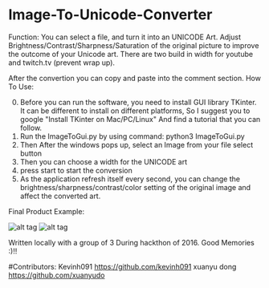 # Image-To-Unicode-Converter

Function: You can select a file, and turn it into an UNICODE Art. Adjust Brightness/Contrast/Sharpness/Saturation of the original picture to improve the outcome of your Unicode art.
There are two build in width for youtube and twitch.tv (prevent wrap up).


After the convertion you can copy and paste into the comment section.
How To Use:
  
  0. Before you can run the software, you need to install GUI library TKinter. It can be different to install on different platforms, So I suggest you to google "Install TKinter on Mac/PC/Linux" And find a tutorial that you can follow.
  1. Run the ImageToGui.py by using command:
      python3 ImageToGui.py
  2. Then After the windows pops up, select an Image from your file select button
  3. Then you can choose a width for the UNICODE art
  4. press start to start the conversion
  5. As the application refresh itself every second, you can change the brightness/sharpness/contrast/color setting of the original image and affect the converted art.
  
 Final Product Example:

![alt tag](https://raw.githubusercontent.com/yinyifu/Image-To-Unicode-Converter/master/one.png)
![alt tag](https://raw.githubusercontent.com/yinyifu/Image-To-Unicode-Converter/master/two.png)



Written locally with a group of 3 During hackthon of 2016.
Good Memories :)!!

#Contributors:
Kevinh091 https://github.com/kevinh091
xuanyu dong https://github.com/xuanyudo
